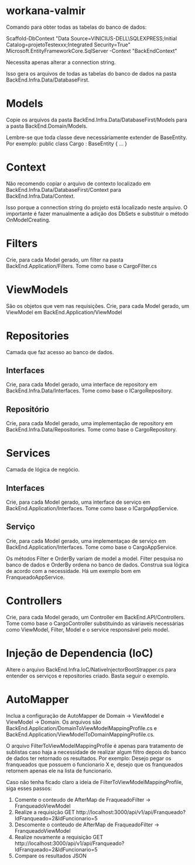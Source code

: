 # workana-valmir

Comando para obter todas as tabelas do banco de dados:

Scaffold-DbContext "Data Source=VINICIUS-DELL\SQLEXPRESS;Initial Catalog=projetoTestexxx;Integrated Security=True" Microsoft.EntityFrameworkCore.SqlServer -Context "BackEndContext"

Necessita apenas alterar a connection string.

Isso gera os arquivos de todas as tabelas do banco de dados na pasta BackEnd.Infra.Data/DatabaseFirst.

# Models
Copie os arquivos da pasta BackEnd.Infra.Data/DatabaseFirst/Models para a pasta BackEnd.Domain/Models.

Lembre-se que toda classe deve necessáriamente extender de BaseEntity. Por exemplo: 
	public class Cargo : BaseEntity { ... }

# Context
Não recomendo copiar o arquivo de contexto localizado em BackEnd.Infra.Data/DatabaseFirst/Context para BackEnd.Infra.Data/Context.

Isso porque a connection string do projeto está localizado neste arquivo. O importante é fazer manualmente a adição dos DbSets e substituir o método OnModelCreating.

# Filters

Crie, para cada Model gerado, um filter na pasta BackEnd.Application/Filters. Tome como base o CargoFilter.cs

# ViewModels

São os objetos que vem nas requisições. Crie, para cada Model gerado, um ViewModel em BackEnd.Application/ViewModel

# Repositories
Camada que faz acesso ao banco de dados.

## Interfaces
Crie, para cada Model gerado, uma interface de repository em BackEnd.Infra.Data/Interfaces. Tome como base o ICargoRepository.

## Repositório

Crie, para cada Model gerado, uma implementação de repository em BackEnd.Infra.Data/Repositories. Tome como base o CargoRepository.

# Services
Camada de lógica de negócio.

## Interfaces
Crie, para cada Model gerado, uma interface de serviço em BackEnd.Application/Interfaces. Tome como base o ICargoAppService.

## Serviço
Crie, para cada Model gerado, uma implementaçao de serviço em BackEnd.Application/Interfaces. Tome como base o CargoAppService.

Os métodos Filter e OrderBy variam de model a model. Filter pesquisa no banco de dados e OrderBy ordena no banco de dados. Construa sua lógica de acordo com a necessidade. Há um exemplo bom em FranqueadoAppService.

# Controllers

Crie, para cada Model gerado, um Controller em BackEnd.API/Controllers. Tome como base o CargoController substituindo as váriaveis necessárias como ViewModel, Filter, Model e o service responsável pelo model.

# Injeção de Dependencia (IoC)

Altere o arquivo BackEnd.Infra.IoC/NativeInjectorBootStrapper.cs para entender os serviços e repositories criado. Basta seguir o exemplo.

# AutoMapper

Inclua a configuração de AutoMapper de Domain -> ViewModel e ViewModel -> Domain. Os arquivos são BackEnd.Application/DomainToViewModelMappingProfile.cs e BackEnd.Application/ViewModelToDomainMappingProfile.cs.

O arquivo FilterToViewModelMappingProfile é apenas para tratamento de sublistas caso haja a necessidade de realizar algum filtro depois do banco de dados ter retornado os resultados. Por exemplo: Desejo pegar os franqueados que possuem o funcionario X e, desejo que os franqueados retornem apenas ele na lista de funcionario.

Caso não tenha ficado claro a ideia de FilterToViewModelMappingProfile, siga esses passos:

1) Comente o conteudo de AfterMap de FraqueadoFilter -> FranqueadoViewModel
2) Realize a requisição GET http://localhost:3000/api/v1/api/Franqueado?IdFranqueado=2&IdFuncionario=5
3) Descomente o conteudo de AfterMap de FraqueadoFilter -> FranqueadoViewModel
4) Realize novamente a requisição GET http://localhost:3000/api/v1/api/Franqueado?IdFranqueado=2&IdFuncionario=5
5) Compare os resultados JSON
